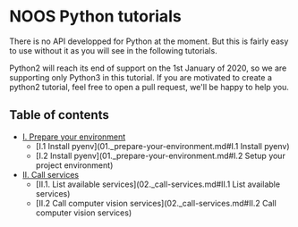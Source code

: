 # NOOS Python tutorials

There is no API developped for Python at the moment. But this is fairly easy
to use without it as you will see in the following tutorials.

Python2 will reach its end of support on the 1st January of 2020, so we are
supporting only Python3 in this tutorial. If you are motivated to create a
python2 tutorial, feel free to open a pull request, we'll be happy to help
you.

## Table of contents

- [I. Prepare your environment](01._prepare-your-environment.md)
    - [I.1 Install pyenv](01._prepare-your-environment.md#I.1 Install pyenv)
    - [I.2 Install pyenv](01._prepare-your-environment.md#I.2 Setup your project environment)
- [II. Call services](02._call-services.md)
    - [II.1. List available services](02._call-services.md#II.1 List available services)
    - [II.2 Call computer vision services](02._call-services.md#II.2 Call computer vision services)

